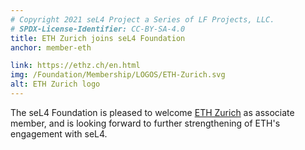 ```yaml
---
# Copyright 2021 seL4 Project a Series of LF Projects, LLC.
# SPDX-License-Identifier: CC-BY-SA-4.0
title: ETH Zurich joins seL4 Foundation
anchor: member-eth

link: https://ethz.ch/en.html
img: /Foundation/Membership/LOGOS/ETH-Zurich.svg
alt: ETH Zurich logo
---
```


The seL4 Foundation is pleased to welcome [ETH Zurich](https://ethz.ch/en.html)
as associate member, and is looking forward to further strengthening of ETH's
engagement with seL4.
